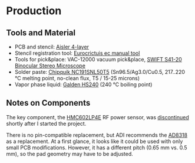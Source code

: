 Production
==========

## Tools and Material

- PCB and stencil: [Aisler 4-layer](https://aisler.net/)
- Stencil registration tool: [Eurocrictuis ec manual tool](https://www.eurocircuits.de/ec-registration-system-details-platine-schablone/)
- Tools for pick&place: VAC-12000 vacuum pick&place, [SWIFT S41-20 Binocular Stereo Microscope](https://us.swiftmicroscopes.com/collections/stereo-microscope/products/swift-s41-20-binocular-stereo-microscope-with-10x-20x-and-1w-led-illumination)
- Solder paste: [Chipquik NC191SNL50T5](https://www.chipquik.com/store/product_info.php?products_id=473023) (Sn96.5/Ag3.0/Cu0.5, 217..220 °C melting point, no-clean flux, T5 / 15-25 microns)
- Vapor phase liquid: [Galden HS240](https://www.solvay.com/en/brands/galden-pfpe) (240 °C boiling point)


## Notes on Components

The key component, the [HMC602LP4E](https://www.analog.com/en/products/hmc602.html) RF power sensor, was [discontinued](https://www.analog.com/media/en/PCN/ADI_PDN_22_0023_Rev_B_Form.pdf) shortly after I started the project.

There is no pin-compatible replacement, but ADI recommends the [AD8318](https://www.analog.com/en/products/ad8318.html) as a replacement. At a first glance, it looks like it could be used with only small PCB modifications. However, it has a different pitch (0.65 mm vs. 0.5 mm), so the pad geometry may have to be adjusted.
